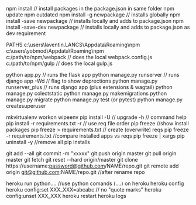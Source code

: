 npm install // install packages in the package.json in same folder
npm update
npm outdated
npm install -g newpackage  // installs globally
npm install -save newpackage  // installs locally and adds to package.json
npm install -save-dev newpackage  // installs locally and adds to package.json as dev requirement

PATHS
c:\users\laventin.LANCS\Appdata\Roaming\npm\
c:\users\yobmod\Appdata\Roaming\npm\
c:/path/to/npm/webpack      //  does the local webpack.config.js
c:/path/to/npm/gulp         //  does the local gulp.js



python app.py   // runs the flask app
python manage.py runserver   // runs django app         -Wd   // flag to show deprections
python manage.py runserver_plus   // runs django app (plus extensions & wagtail)
python manage.py colectstatic
python manage.py makemigrations
python manage.py migrate
python manage.py test (or pytest)
python manage.py createsuperuser

mkvirtualenv <name>
workon <name>
wipeenv <name>
pip install <xxx> 					-U // upgrade    -h // command help
pip install -r requirements.txt		 -r // use req file order
pip freeze							//show install packages
pip freeze > requirements.txt     	// create (overwrite) reqs
pip freeze -r requirements.txt		//compare installed apps vs reqs
pip freeze | xargs pip uninstall -y 	//remove all pip installs



git add --all
git commit -m "xxxxx"
git push origin master
git pull origin master
git fetch
git reset --hard origin/master
git clone https://username:password@github.com/NAME/repo.git
git remote add origin git@github.com:NAME/repo.git   //after rename repo


heroku run python....    //use python comands (....) on heroku
heroku config
heroku config:set XXX_XXX=abcabc  // no "quote marks"
heroku config:unset XXX_XXX
heroku restart
heroku logs
